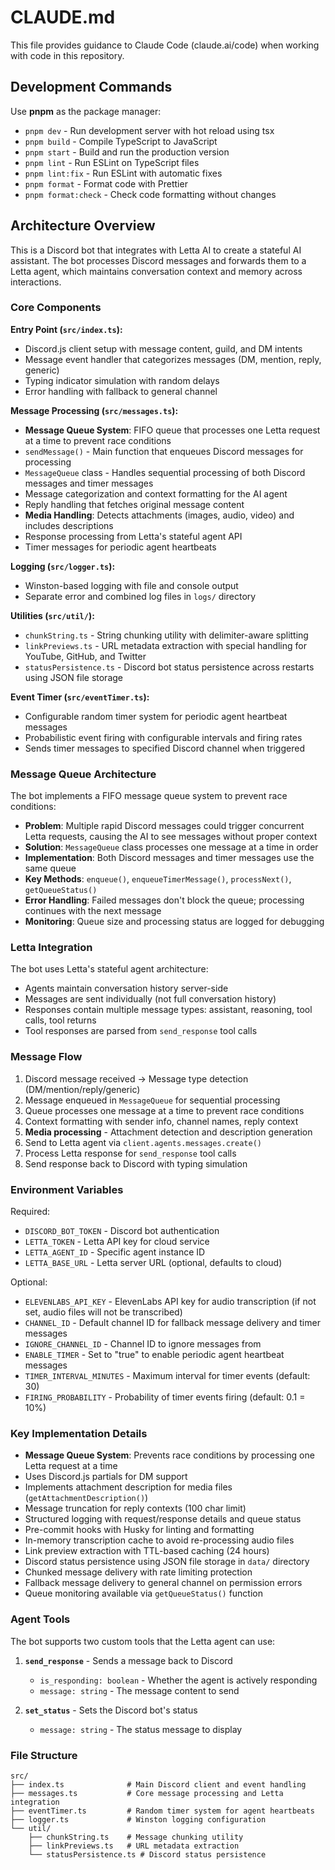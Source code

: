 # CLAUDE.md

This file provides guidance to Claude Code (claude.ai/code) when working with code in this repository.

## Development Commands

Use **pnpm** as the package manager:

- `pnpm dev` - Run development server with hot reload using tsx
- `pnpm build` - Compile TypeScript to JavaScript 
- `pnpm start` - Build and run the production version
- `pnpm lint` - Run ESLint on TypeScript files
- `pnpm lint:fix` - Run ESLint with automatic fixes
- `pnpm format` - Format code with Prettier
- `pnpm format:check` - Check code formatting without changes

## Architecture Overview

This is a Discord bot that integrates with Letta AI to create a stateful AI assistant. The bot processes Discord messages and forwards them to a Letta agent, which maintains conversation context and memory across interactions.

### Core Components

**Entry Point (`src/index.ts`):**
- Discord.js client setup with message content, guild, and DM intents
- Message event handler that categorizes messages (DM, mention, reply, generic)
- Typing indicator simulation with random delays
- Error handling with fallback to general channel

**Message Processing (`src/messages.ts`):**  
- **Message Queue System**: FIFO queue that processes one Letta request at a time to prevent race conditions
- `sendMessage()` - Main function that enqueues Discord messages for processing
- `MessageQueue` class - Handles sequential processing of both Discord messages and timer messages
- Message categorization and context formatting for the AI agent
- Reply handling that fetches original message content
- **Media Handling**: Detects attachments (images, audio, video) and includes descriptions
- Response processing from Letta's stateful agent API
- Timer messages for periodic agent heartbeats

**Logging (`src/logger.ts`):**
- Winston-based logging with file and console output
- Separate error and combined log files in `logs/` directory

**Utilities (`src/util/`):**
- `chunkString.ts` - String chunking utility with delimiter-aware splitting
- `linkPreviews.ts` - URL metadata extraction with special handling for YouTube, GitHub, and Twitter
- `statusPersistence.ts` - Discord bot status persistence across restarts using JSON file storage

**Event Timer (`src/eventTimer.ts`):**
- Configurable random timer system for periodic agent heartbeat messages
- Probabilistic event firing with configurable intervals and firing rates
- Sends timer messages to specified Discord channel when triggered

### Message Queue Architecture

The bot implements a FIFO message queue system to prevent race conditions:
- **Problem**: Multiple rapid Discord messages could trigger concurrent Letta requests, causing the AI to see messages without proper context
- **Solution**: `MessageQueue` class processes one message at a time in order
- **Implementation**: Both Discord messages and timer messages use the same queue
- **Key Methods**: `enqueue()`, `enqueueTimerMessage()`, `processNext()`, `getQueueStatus()`
- **Error Handling**: Failed messages don't block the queue; processing continues with the next message
- **Monitoring**: Queue size and processing status are logged for debugging

### Letta Integration

The bot uses Letta's stateful agent architecture:
- Agents maintain conversation history server-side
- Messages are sent individually (not full conversation history)
- Responses contain multiple message types: assistant, reasoning, tool calls, tool returns
- Tool responses are parsed from `send_response` tool calls

### Message Flow

1. Discord message received → Message type detection (DM/mention/reply/generic)
2. Message enqueued in `MessageQueue` for sequential processing
3. Queue processes one message at a time to prevent race conditions
4. Context formatting with sender info, channel names, reply context
5. **Media processing** - Attachment detection and description generation
6. Send to Letta agent via `client.agents.messages.create()`
7. Process Letta response for `send_response` tool calls  
8. Send response back to Discord with typing simulation

### Environment Variables

Required:
- `DISCORD_BOT_TOKEN` - Discord bot authentication
- `LETTA_TOKEN` - Letta API key for cloud service  
- `LETTA_AGENT_ID` - Specific agent instance ID
- `LETTA_BASE_URL` - Letta server URL (optional, defaults to cloud)

Optional:
- `ELEVENLABS_API_KEY` - ElevenLabs API key for audio transcription (if not set, audio files will not be transcribed)
- `CHANNEL_ID` - Default channel ID for fallback message delivery and timer messages
- `IGNORE_CHANNEL_ID` - Channel ID to ignore messages from
- `ENABLE_TIMER` - Set to "true" to enable periodic agent heartbeat messages
- `TIMER_INTERVAL_MINUTES` - Maximum interval for timer events (default: 30)
- `FIRING_PROBABILITY` - Probability of timer events firing (default: 0.1 = 10%)

### Key Implementation Details

- **Message Queue System**: Prevents race conditions by processing one Letta request at a time
- Uses Discord.js partials for DM support
- Implements attachment description for media files (`getAttachmentDescription()`)
- Message truncation for reply contexts (100 char limit)
- Structured logging with request/response details and queue status
- Pre-commit hooks with Husky for linting and formatting
- In-memory transcription cache to avoid re-processing audio files
- Link preview extraction with TTL-based caching (24 hours)
- Discord status persistence using JSON file storage in `data/` directory
- Chunked message delivery with rate limiting protection
- Fallback message delivery to general channel on permission errors
- Queue monitoring available via `getQueueStatus()` function

### Agent Tools

The bot supports two custom tools that the Letta agent can use:

1. **`send_response`** - Sends a message back to Discord
   - `is_responding: boolean` - Whether the agent is actively responding
   - `message: string` - The message content to send

2. **`set_status`** - Sets the Discord bot's status
   - `message: string` - The status message to display

### File Structure

```
src/
├── index.ts              # Main Discord client and event handling
├── messages.ts           # Core message processing and Letta integration
├── eventTimer.ts         # Random timer system for agent heartbeats
├── logger.ts             # Winston logging configuration
└── util/
    ├── chunkString.ts    # Message chunking utility
    ├── linkPreviews.ts   # URL metadata extraction
    └── statusPersistence.ts # Discord status persistence
```